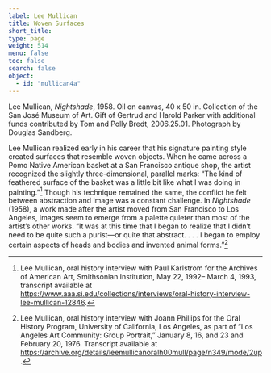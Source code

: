 ```yaml
---
label: Lee Mullican
title: Woven Surfaces
short_title:
type: page
weight: 514
menu: false
toc: false
search: false
object:
  - id: "mullican4a"
---
```


Lee Mullican, *Nightshade*, 1958. Oil on canvas, 40 x 50 in. Collection of the San José Museum of Art. Gift of Gertrud and Harold Parker with additional funds contributed by Tom and Polly Bredt, 2006.25.01. Photograph by Douglas Sandberg.

Lee Mullican realized early in his career that his signature painting style created surfaces that resemble woven objects. When he came across a Pomo Native American basket at a San Francisco antique shop, the artist recognized the slightly three-dimensional, parallel marks: “The kind of feathered surface of the basket was a little bit like what I was doing in painting.”[^1] Though his technique remained the same, the conflict he felt between abstraction and image was a constant challenge. In *Nightshade* (1958), a work made after the artist moved from San Francisco to Los Angeles, images seem to emerge from a palette quieter than most of the artist’s other works. “It was at this time that I began to realize that I didn’t need to be quite such a purist—or quite that abstract. . . . I began to employ certain aspects of heads and bodies and invented animal forms.”[^2]

[^1]: Lee Mullican, oral history interview with Paul Karlstrom for the Archives of American Art, Smithsonian Institution, May 22, 1992– March 4, 1993, transcript available at https://www.aaa.si.edu/collections/interviews/oral-history-interview-lee-mullican-12846.

[^2]: Lee Mullican, oral history interview with Joann Phillips for the Oral History Program, University of California, Los Angeles, as part of “Los Angeles Art Community: Group Portrait,” January 8, 16, and 23 and February 20, 1976. Transcript available at https://archive.org/details/leemullicanoralh00mull/page/n349/mode/2up.
